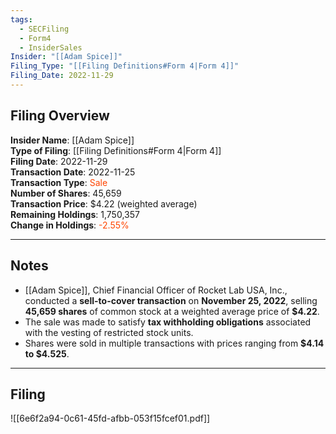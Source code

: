 ```yaml
---
tags:
  - SECFiling
  - Form4
  - InsiderSales
Insider: "[[Adam Spice]]"
Filing_Type: "[[Filing Definitions#Form 4|Form 4]]"
Filing_Date: 2022-11-29
---
```


## Filing Overview

**Insider Name**: [[Adam Spice]]  
**Type of Filing**: [[Filing Definitions#Form 4|Form 4]]  
**Filing Date**: 2022-11-29  
**Transaction Date**: 2022-11-25  
**Transaction Type**: <span style="color:orangered">Sale</span>  
**Number of Shares**: 45,659  
**Transaction Price**: $4.22 (weighted average)  
**Remaining Holdings**: 1,750,357  
**Change in Holdings**: <span style="color:orangered">-2.55%</span>  

---

## Notes

- [[Adam Spice]], Chief Financial Officer of Rocket Lab USA, Inc., conducted a **sell-to-cover transaction** on **November 25, 2022**, selling **45,659 shares** of common stock at a weighted average price of **$4.22**.  
- The sale was made to satisfy **tax withholding obligations** associated with the vesting of restricted stock units.  
- Shares were sold in multiple transactions with prices ranging from **$4.14 to $4.525**.

---

## Filing

![[6e6f2a94-0c61-45fd-afbb-053f15fcef01.pdf]]
